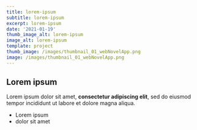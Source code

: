 ```yaml
---
title: lorem-ipsum
subtitle: lorem-ipsum
excerpt: lorem-ipsum
date: '2021-01-19'
thumb_image_alt: lorem-ipsum
image_alt: lorem-ipsum
template: project
thumb_image: /images/thumbnail_01_webNovelApp.png
image: /images/thumbnail_01_webNovelApp.png
---
```

## Lorem ipsum

Lorem ipsum dolor sit amet, **consectetur adipiscing elit**, sed do eiusmod tempor incididunt ut labore et dolore magna aliqua.

- Lorem ipsum
- dolor sit amet